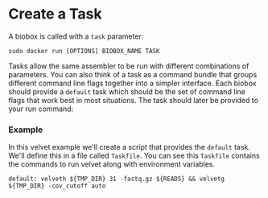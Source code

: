 # Create a Task

A biobox is called with a `task` parameter:
 
~~~shell
sudo docker run [OPTIONS] BIOBOX_NAME TASK
~~~

Tasks allow the same assembler to be run with different combinations of parameters. 
You can also think of a task as a command bundle that groups different command line 
flags together into a simpler interface. Each biobox should provide a `default` task which should be
the set of command line flags that work best in most situations.
The task should later be provided to your run command:

### Example

In this velvet example we'll create a script that provides the `default` task.
We'll define this in a file called `Taskfile`. You can see this `Taskfile`
contains the commands to run velvet along with environment variables.

~~~ shell
default: velveth ${TMP_DIR} 31 -fastq.gz ${READS} && velvetg ${TMP_DIR} -cov_cutoff auto
~~~

[read the rfc]:/guide/developer/read-the-rfc/
[Putting everything together]:/guide/developer/putting-everything-together/
